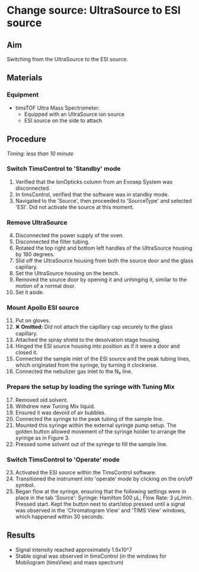 # Change source: UltraSource to ESI source


## Aim
Switching from the UltraSource to the ESI source.


## Materials

### Equipment
- timsTOF Ultra Mass Spectrometer:
  - Equipped with an UltraSource ion source
  - ESI source on the side to attach


## Procedure
*Timing: less than 10 minute*

### Switch TimsControl to 'Standby' mode
1. Verified that the IonOpticks column from an Evosep System was disconnected.
2. In timsControl, verified that the software was in standby mode.
3. Navigated to the 'Source', then proceeded to 'SourceType' and selected 'ESI'. Did not activate the source at this moment.

### Remove UltraSource
4. Disconnected the power supply of the oven.
5. Disconnected the filter tubing.
6. Rotated the top right and bottom left handles of the UltraSource housing by 180 degrees.
7. Slid off the UltraSource housing from both the source door and the glass capillary.
8. Set the UltraSource housing on the bench.
9. Removed the source door by opening it and unhinging it, similar to the motion of a normal door.
10. Set it aside.

### Mount Apollo ESI source
11. Put on gloves.
12. ❌ **Omitted:** Did not attach the capillary cap securely to the glass capillary.
13. Attached the spray shield to the desolvation stage housing.
14. Hinged the ESI source housing into position as if it were a door and closed it.
15. Connected the sample inlet of the ESI source and the peak tubing lines, which originated from the syringe, by turning it clockwise.
16. Connected the nebulizer gas inlet to the N₂ line.

### Prepare the setup by loading the syringe with Tuning Mix
17. Removed old solvent.
18. Withdrew new Tuning Mix liquid.
19. Ensured it was devoid of air bubbles.
20. Connected the syringe to the peak tubing of the sample line.
21. Mounted this syringe within the external syringe pump setup. The golden button allowed movement of the syringe holder to arrange the syringe as in Figure 3.
22. Pressed some solvent out of the syringe to fill the sample line.

### Switch TimsControl to 'Operate' mode
23. Activated the ESI source within the TimsControl software.
24. Transitioned the instrument into 'operate' mode by clicking on the on/off symbol.
25. Began flow at the syringe, ensuring that the following settings were in place in the tab 'Source': Syringe: Hamilton 500 µL; Flow Rate: 3 µL/min. Pressed start. Kept the button next to start/stop pressed until a signal was observed in the 'Chromatogram View' and 'TIMS View' windows, which happened within 30 seconds.


## Results
- Signal intensity reached approximately 1.5x10^7
- Stable signal was observed in timsControl (in the windows for Mobilogram (timsView) and mass spectrum)
